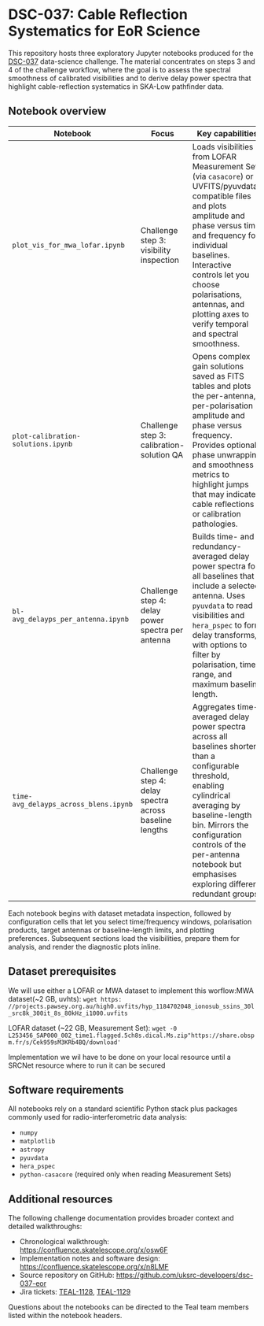 # DSC-037: Cable Reflection Systematics for EoR Science

This repository hosts three exploratory Jupyter notebooks produced for the
[DSC-037](https://confluence.skatelescope.org/x/0rs6F) data-science challenge.  The
material concentrates on steps 3 and 4 of the challenge workflow, where the goal is
to assess the spectral smoothness of calibrated visibilities and to derive delay power
spectra that highlight cable-reflection systematics in SKA-Low pathfinder data.

## Notebook overview

| Notebook | Focus | Key capabilities |
| --- | --- | --- |
| `plot_vis_for_mwa_lofar.ipynb` | Challenge step 3: visibility inspection | Loads visibilities from LOFAR Measurement Sets (via `casacore`) or UVFITS/pyuvdata-compatible files and plots amplitude and phase versus time and frequency for individual baselines. Interactive controls let you choose polarisations, antennas, and plotting axes to verify temporal and spectral smoothness. |
| `plot-calibration-solutions.ipynb` | Challenge step 3: calibration-solution QA | Opens complex gain solutions saved as FITS tables and plots the per-antenna, per-polarisation amplitude and phase versus frequency. Provides optional phase unwrapping and smoothness metrics to highlight jumps that may indicate cable reflections or calibration pathologies. |
| `bl-avg_delayps_per_antenna.ipynb` | Challenge step 4: delay power spectra per antenna | Builds time- and redundancy-averaged delay power spectra for all baselines that include a selected antenna. Uses `pyuvdata` to read visibilities and `hera_pspec` to form delay transforms, with options to filter by polarisation, time range, and maximum baseline length. |
| `time-avg_delayps_across_blens.ipynb` | Challenge step 4: delay spectra across baseline lengths | Aggregates time-averaged delay power spectra across all baselines shorter than a configurable threshold, enabling cylindrical averaging by baseline-length bin. Mirrors the configuration controls of the per-antenna notebook but emphasises exploring different redundant groups. |

Each notebook begins with dataset metadata inspection, followed by configuration
cells that let you select time/frequency windows, polarisation products, target
antennas or baseline-length limits, and plotting preferences.  Subsequent sections
load the visibilities, prepare them for analysis, and render the diagnostic plots
inline.

## Dataset prerequisites

We will use either a LOFAR or MWA dataset to implement this worflow:MWA dataset(~2 GB, uvhts):
```wget https: //projects.pawsey.org.au/high0.uvfits/hyp_1184702048_ionosub_ssins_30l_src8k_300it_8s_80kHz_i1000.uvfits```

LOFAR dataset (~22 GB, Measurement Set):
```wget -0 L253456_SAP000_002_time1.flagged.5ch8s.dical.Ms.zip"https://share.obspm.fr/s/Cek959sM3KRb4BQ/download'```

Implementation we wil have to be done on your local resource until a SRCNet resource where to run it can be secured

## Software requirements

All notebooks rely on a standard scientific Python stack plus packages commonly used
for radio-interferometric data analysis:

- `numpy`
- `matplotlib`
- `astropy`
- `pyuvdata`
- `hera_pspec`
- `python-casacore` (required only when reading Measurement Sets)


## Additional resources

The following challenge documentation provides broader context and detailed walkthroughs:

- Chronological walkthrough: https://confluence.skatelescope.org/x/osw6F
- Implementation notes and software design: https://confluence.skatelescope.org/x/n8LMF
- Source repository on GitHub: https://github.com/uksrc-developers/dsc-037-eor
- Jira tickets: [TEAL-1128](https://jira.skatelescope.org/browse/TEAL-1128),
  [TEAL-1129](https://jira.skatelescope.org/browse/TEAL-1129)

Questions about the notebooks can be directed to the Teal team members listed within
the notebook headers.
